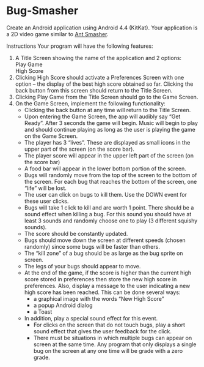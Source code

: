 # Bug-Smasher
Create an Android application using Android 4.4 (KitKat).  Your application is a 2D video game similar to [Ant Smasher](https://play.google.com/store/apps/details?id=com.bestcoolfungames.antsmasher&amp;hl=en).

Instructions
Your program will have the following features:

1) A Title Screen showing the name of the application and 2 options:  
	Play Game  
	High Score
2) Clicking High Score should activate a Preferences Screen with one option – the display of the best high score obtained so far. Clicking the back button from this screen should return to the Title Screen.
3) Clicking Play Game from the Title Screen should go to the Game Screen.
4) On the Game Screen, implement the following functionality:
	- Clicking the back button at any time will return to the Title Screen.
	- Upon entering the Game Screen, the app will audibly say “Get Ready”.  After 3 seconds the game will begin.  Music will begin to play and should continue playing as long as the user is playing the game on the Game Screen.
	- The player has 3 “lives”.  These are displayed as small icons in the upper part of the screen (on the score bar).
	- The player score will appear in the upper left part of the screen (on the score bar)
	- A food bar will appear in the lower bottom portion of the screen.
	- Bugs will randomly move from the top of the screen to the bottom of the screen.  For each bug that reaches the bottom of the screen, one “life” will be lost.
	- The user can click on bugs to kill them.  Use the DOWN event for these user clicks.
	- Bugs will take 1 click to kill and are worth 1 point. There should be a sound effect when killing a bug.  For this sound you should have at least 3 sounds and randomly choose one to play (3 different squishy sounds).  
	- The score should be constantly updated.
	- Bugs should move down the screen at different speeds (chosen randomly) since some bugs will be faster than others.
	- The “kill zone” of a bug should be as large as the bug sprite on screen.
	- The legs of your bugs should appear to move.
	- At the end of the game, if the score is higher than the current high score stored in preferences then store the new high score in preferences.  Also, display a message to the user indicating a new high score has been reached. This can be done several ways: 
	  - a graphical image with the words “New High Score”
	  - a popup Android dialog 
	  - a Toast  
    - In addition, play a special sound effect for this event.
	    - For clicks on the screen that do not touch bugs, play a short sound effect that gives the user feedback for the click.
	    - There must be situations in which multiple bugs can appear on screen at the same time.  Any program that only displays a single bug on the screen at any one time will be grade with a zero grade.
